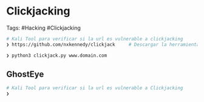 # Clickjacking

Tags:  #Hacking #Clickjacking 

```bash 
# Kali Tool para verificar si la url es vulnerable a clickjacking 
❯ https://github.com/nxkennedy/clickjack     # Descargar la herramienta y dar permisos de ejecución 

❯ python3 clickjack.py www.domain.com       
```

## GhostEye 

```bash 
# Kali Tool para verificar si la url es vulnerable a Clickjacking
❯ 
```